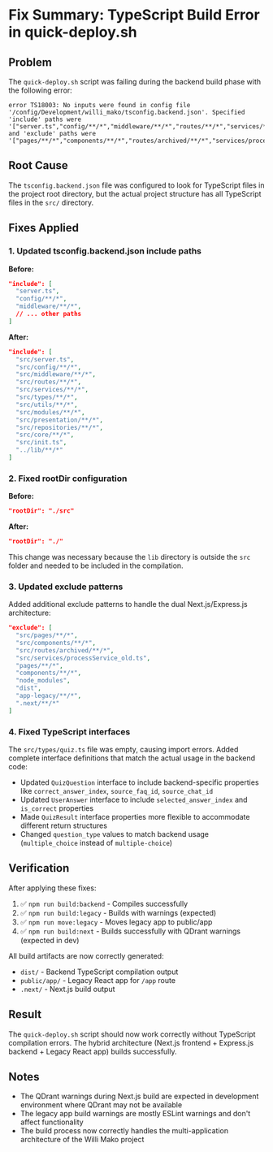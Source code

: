 # Fix Summary: TypeScript Build Error in quick-deploy.sh

## Problem
The `quick-deploy.sh` script was failing during the backend build phase with the following error:

```
error TS18003: No inputs were found in config file '/config/Development/willi_mako/tsconfig.backend.json'. Specified 'include' paths were '["server.ts","config/**/*","middleware/**/*","routes/**/*","services/**/*","types/**/*","utils/**/*","modules/**/*","presentation/**/*","repositories/**/*","../lib/**/*"]' and 'exclude' paths were '["pages/**/*","components/**/*","routes/archived/**/*","services/processService_old.ts","node_modules","dist"]'.
```

## Root Cause
The `tsconfig.backend.json` file was configured to look for TypeScript files in the project root directory, but the actual project structure has all TypeScript files in the `src/` directory.

## Fixes Applied

### 1. Updated tsconfig.backend.json include paths
**Before:**
```json
"include": [
  "server.ts",
  "config/**/*",
  "middleware/**/*",
  // ... other paths
]
```

**After:**
```json
"include": [
  "src/server.ts",
  "src/config/**/*",
  "src/middleware/**/*",
  "src/routes/**/*",
  "src/services/**/*",
  "src/types/**/*",
  "src/utils/**/*",
  "src/modules/**/*",
  "src/presentation/**/*",
  "src/repositories/**/*",
  "src/core/**/*",
  "src/init.ts",
  "../lib/**/*"
]
```

### 2. Fixed rootDir configuration
**Before:**
```json
"rootDir": "./src"
```

**After:**
```json
"rootDir": "./"
```

This change was necessary because the `lib` directory is outside the `src` folder and needed to be included in the compilation.

### 3. Updated exclude patterns
Added additional exclude patterns to handle the dual Next.js/Express.js architecture:

```json
"exclude": [
  "src/pages/**/*",
  "src/components/**/*",
  "src/routes/archived/**/*",
  "src/services/processService_old.ts",
  "pages/**/*",
  "components/**/*",
  "node_modules",
  "dist",
  "app-legacy/**/*",
  ".next/**/*"
]
```

### 4. Fixed TypeScript interfaces
The `src/types/quiz.ts` file was empty, causing import errors. Added complete interface definitions that match the actual usage in the backend code:

- Updated `QuizQuestion` interface to include backend-specific properties like `correct_answer_index`, `source_faq_id`, `source_chat_id`
- Updated `UserAnswer` interface to include `selected_answer_index` and `is_correct` properties
- Made `QuizResult` interface properties more flexible to accommodate different return structures
- Changed `question_type` values to match backend usage (`multiple_choice` instead of `multiple-choice`)

## Verification
After applying these fixes:

1. ✅ `npm run build:backend` - Compiles successfully
2. ✅ `npm run build:legacy` - Builds with warnings (expected)
3. ✅ `npm run move:legacy` - Moves legacy app to public/app
4. ✅ `npm run build:next` - Builds successfully with QDrant warnings (expected in dev)

All build artifacts are now correctly generated:
- `dist/` - Backend TypeScript compilation output
- `public/app/` - Legacy React app for `/app` route
- `.next/` - Next.js build output

## Result
The `quick-deploy.sh` script should now work correctly without TypeScript compilation errors. The hybrid architecture (Next.js frontend + Express.js backend + Legacy React app) builds successfully.

## Notes
- The QDrant warnings during Next.js build are expected in development environment where QDrant may not be available
- The legacy app build warnings are mostly ESLint warnings and don't affect functionality
- The build process now correctly handles the multi-application architecture of the Willi Mako project
